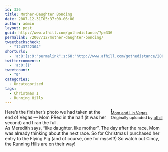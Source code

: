 ```yaml
---
id: 336
title: Mother-Daughter Bonding
date: 2007-12-31T05:37:00-06:00
author: admin
layout: post
guid: http://www.afhill.com/gothedistance/?p=336
permalink: /2007/12/mother-daughter-bonding/
tweetbackscheck:
  - "1243722304"
shorturls:
  - 'a:8:{s:9:"permalink";s:68:"http://www.afhill.com/gothedistance/2007/12/mother-daughter-bonding/";s:7:"tinyurl";s:25:"http://tinyurl.com/95dngm";s:4:"isgd";s:17:"http://is.gd/gzqE";s:5:"bitly";s:18:"http://bit.ly/T5p7";s:5:"snipr";s:22:"http://snipr.com/aetv2";s:5:"snurl";s:22:"http://snurl.com/aetv2";s:7:"snipurl";s:24:"http://snipurl.com/aetv2";s:4:"trim";s:17:"http://tr.im/ar92";}'
twittercomments:
  - 'a:0:{}'
tweetcount:
  - "0"
categories:
  - Uncategorized
tags:
  - Christmas I
  - Running Hills
---
```

<div style="float: right; margin-left: 10px; margin-bottom: 10px;">
  <a href="http://www.flickr.com/photos/afhill/2149884997/" title="photo sharing"><img src="http://farm3.static.flickr.com/2014/2149884997_d06f9183a3_m.jpg" alt="" style="border: solid 2px #000000;" /></a> <br /> <span style="font-size: 0.9em; margin-top: 0px;"> <a href="http://www.flickr.com/photos/afhill/2149884997/">Mom and I in Vegas</a> <br /> Originally uploaded by <a href="http://www.flickr.com/people/afhill/">afhill</a> </span>
</div>

Here&#8217;s the finisher&#8217;s photo we had taken at the end of Vegas &#8212; Mom PRed in the half (it was her second) and I ran the full.  
As Meredith says, &#8220;like daughter, like mother&#8221;. The day after the race, Mom was already thinking about the next race. So for Christmas I purchased her entry to the Flying Pig (and of course, one for myself!) So watch out Cincy, the Running Hills are on their way!<br clear="all" />